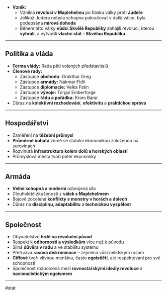 - **Vznik:**  
  - Vznikla **revolucí v Maplehelmu** po fiasku války proti **Judeře**  
  - Jelikož Judera nebyla schopna pokračovat v další válce, byla podepsána **mírová dohoda**  
  - Během této války **vůdci Skvělé Republiky** zahájili revoluci, kterou **vyhráli**, a vytvořili **vlastní stát – Skvělou Republiku**

---

## Politika a vláda

- **Forma vlády:** Rada pěti volených představitelů  
- **Členové rady:**  
  - Zástupce **obchodu:** Grakthar Greg  
  - Zástupce **armády:** Nakmar Fidli  
  - Zástupce **diplomacie:** Velka Fatin  
  - Zástupce **vývoje:** Torgul Emberforge  
  - Zástupce **řádu a pořádku:** Krom Barsi  
- Důraz na **kolektivní rozhodování**, **efektivitu** a **praktickou správu**

---

## Hospodářství

- Zaměření na **těžební průmysl**  
- **Průměrně bohatá** země se stabilní ekonomikou založenou na surovinách  
- Rozvinutá **infrastruktura kolem dolů a horských oblastí**  
- Průmyslová města tvoří páteř ekonomiky  

---

## Armáda

- **Velmi schopná a moderní** ozbrojená síla  
- Dlouholeté zkušenosti z **válek s Maplehelmem**  
- Bojově zocelená **konflikty s monstry v horách a dolech**  
- Důraz na **disciplinu, adaptabilitu** a **technickou vyspělost**  

---

## Společnost

- Obyvatelstvo **hrdé na revoluční původ**  
- Respekt k **odbornosti a výsledkům** více než k původu  
- Silná **důvěra v radu** a ve stabilitu systému  
- Přetrvává **rasová diskriminace** – zejména vůči nelidským rasám  
- **Giffové** tvoří vlivnou menšinu, často **egoističtí**, ale respektovaní pro své schopnosti  
- Společnost rozpolcená mezi **rovnostářskými ideály revoluce** a **nacionalistickým egoismem**

---


#stát